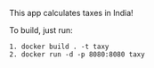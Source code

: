This app calculates taxes in India!

To build, just run:  

```
1. docker build . -t taxy
2. docker run -d -p 8080:8080 taxy
```
